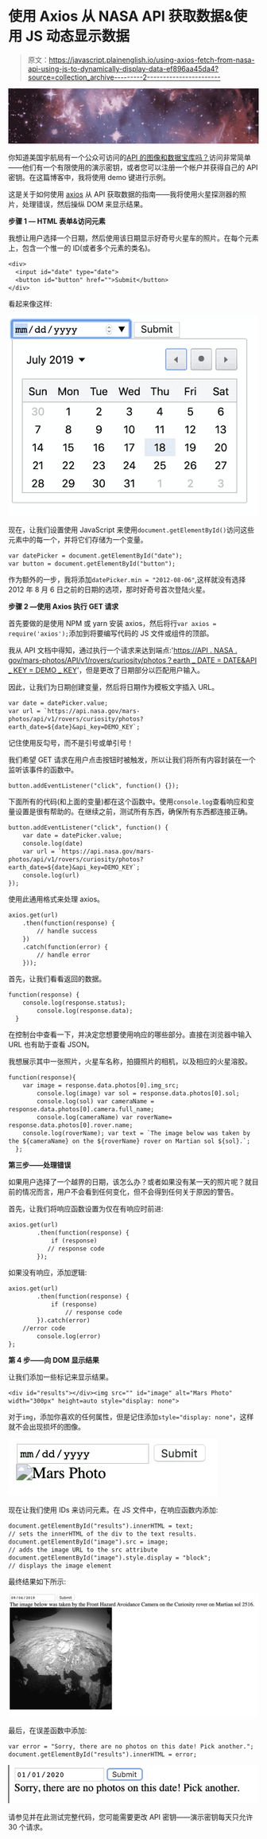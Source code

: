 # 使用 Axios 从 NASA API 获取数据&使用 JS 动态显示数据

> 原文：<https://javascript.plainenglish.io/using-axios-fetch-from-nasa-api-using-js-to-dynamically-display-data-ef896aa45da4?source=collection_archive---------2----------------------->

![](img/cef218d01cc5ade340c604fe424f456b.png)

你知道美国宇航局有一个公众可访问的[API 的图像和数据宝库吗？](https://api.nasa.gov/)访问非常简单——他们有一个有限使用的演示密钥，或者您可以注册一个帐户并获得自己的 API 密钥。在这篇博客中，我将使用 demo 键进行示例。

这是关于如何使用 [axios](https://www.npmjs.com/package/axios) 从 API 获取数据的指南——我将使用火星探测器的照片，处理错误，然后操纵 DOM 来显示结果。

**步骤 1 — HTML 表单&访问元素**

我想让用户选择一个日期，然后使用该日期显示好奇号火星车的照片。在每个元素上，包含一个惟一的 ID(或者多个元素的类名)。

```
<div>
  <input id="date" type="date">
  <button id="button" href="">Submit</button>
</div>
```

看起来像这样:

![](img/95466d95d7bb4d06367f0c60d7ef103c.png)

现在，让我们设置使用 JavaScript 来使用`document.getElementById()`访问这些元素中的每一个，并将它们存储为一个变量。

```
var datePicker = document.getElementById("date");
var button = document.getElementById("button");
```

作为额外的一步，我将添加`datePicker.min = "2012-08-06"`,这样就没有选择 2012 年 8 月 6 日之前的日期的选项，那时好奇号首次登陆火星。

**步骤 2 —使用 Axios 执行 GET 请求**

首先要做的是使用 NPM 或 yarn 安装 axios，然后将行`var axios = require('axios');`添加到将要编写代码的 JS 文件或组件的顶部。

我从 API 文档中得知，通过执行一个请求来达到端点:'[https://API . NASA . gov/mars-photos/API/v1/rovers/curiosity/photos？earth _ DATE = DATE&API _ KEY = DEMO _ KEY](https://api.nasa.gov/mars-photos/api/v1/rovers/curiosity/photos?earth_date=DATE&api_key=DEMO_KEY)’，但是更改了日期部分以匹配用户输入。

因此，让我们为日期创建变量，然后将日期作为模板文字插入 URL。

```
var date = datePicker.value;
var url = `https://api.nasa.gov/mars-photos/api/v1/rovers/curiosity/photos?earth_date=${date}&api_key=DEMO_KEY`;
```

记住使用反勾号，而不是引号或单引号！

我们希望 GET 请求在用户点击按钮时被触发，所以让我们将所有内容封装在一个监听该事件的函数中。

```
button.addEventListener("click", function() {});
```

下面所有的代码(和上面的变量)都在这个函数中。使用`console.log`查看响应和变量设置是很有帮助的。在继续之前，测试所有东西，确保所有东西都连接正确。

```
button.addEventListener("click", function() {
    var date = datePicker.value;
    console.log(date)
    var url = `https://api.nasa.gov/mars-photos/api/v1/rovers/curiosity/photos?earth_date=${date}&api_key=DEMO_KEY`;
    console.log(url)
});
```

使用此通用格式来处理 axios。

```
axios.get(url)
    .then(function(response) {
        // handle success
    })
    .catch(function(error) {
        // handle error
    }));
```

首先，让我们看看返回的数据。

```
function(response) {
    console.log(response.status);
        console.log(response.data);
  }
```

在控制台中查看一下，并决定您想要使用响应的哪些部分。直接在浏览器中输入 URL 也有助于查看 JSON。

我想展示其中一张照片，火星车名称，拍摄照片的相机，以及相应的火星溶胶。

```
function(response){
    var image = response.data.photos[0].img_src;
        console.log(image) var sol = response.data.photos[0].sol;
        console.log(sol) var cameraName = response.data.photos[0].camera.full_name; 
        console.log(cameraName) var roverName= response.data.photos[0].rover.name;
    console.log(roverName); var text = `The image below was taken by the ${cameraName} on the ${roverName} rover on Martian sol ${sol}.`;
  };
```

**第三步——处理错误**

如果用户选择了一个越界的日期，该怎么办？或者如果没有某一天的照片呢？就目前的情况而言，用户不会看到任何变化，但不会得到任何关于原因的警告。

首先，让我们将响应函数设置为仅在有响应时前进:

```
axios.get(url)
        .then(function(response) {
            if (response)
           // response code
        });
```

如果没有响应，添加逻辑:

```
axios.get(url)
        .then(function(response) {
            if (response)
                // response code
        }).catch(error)
    //error code
        console.log(error)
};
```

**第 4 步——向 DOM 显示结果**

让我们添加一些标记来显示结果。

```
<div id="results"></div><img src="" id="image" alt="Mars Photo" width="300px" height=auto style="display: none">
```

对于`img`，添加你喜欢的任何属性，但是记住添加`style="display: none"`，这样就不会出现损坏的图像。

![](img/309c10d8884c751abd0c087bee7cfccd.png)

现在让我们使用 IDs 来访问元素。在 JS 文件中，在响应函数内添加:

```
document.getElementById("results").innerHTML = text;
// sets the innerHTML of the div to the text results.
document.getElementById("image").src = image;
// adds the image URL to the src attribute
document.getElementById("image").style.display = "block";
// displays the image element
```

最终结果如下所示:

![](img/0d965f4c26921d1516409db6fbaaedf4.png)

最后，在误差函数中添加:

```
var error = "Sorry, there are no photos on this date! Pick another.";
document.getElementById("results").innerHTML = error;
```

![](img/1c5129cef45b768b82927b587ee21c56.png)

请参见并在此测试完整代码，您可能需要更改 API 密钥——演示密钥每天只允许 30 个请求。